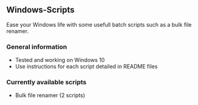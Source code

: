 ## Windows-Scripts
Ease your Windows life with some usefull batch scripts such as a bulk file renamer.

### General information
- Tested and working on Windows 10
- Use instructions for each script detailed in README files

### Currently available scripts
- Bulk file renamer (2 scripts)
